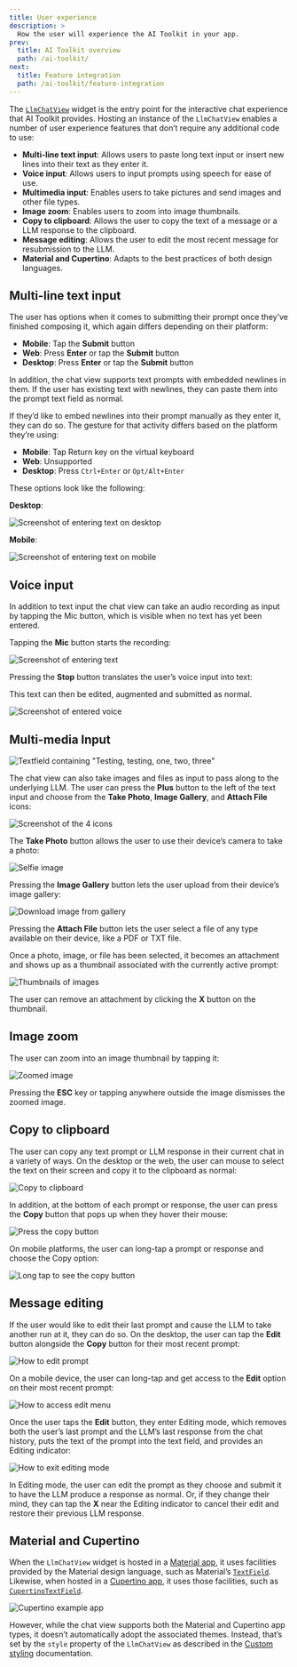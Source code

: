 ```yaml
---
title: User experience
description: >
  How the user will experience the AI Toolkit in your app.
prev:
  title: AI Toolkit overview
  path: /ai-toolkit/
next:
  title: Feature integration
  path: /ai-toolkit/feature-integration
---
```


The [`LlmChatView`][] widget is the entry point for the
interactive chat experience that AI Toolkit provides.
Hosting an instance of the `LlmChatView` enables a
number of user experience features that don’t require
any additional code to use:

* **Multi-line text input**: Allows users to paste long text
  input or insert new lines into their text as they enter it.
* **Voice input**: Allows users to input prompts using speech
  for ease of use.
* **Multimedia input**: Enables users to take pictures and
  send images and other file types.
* **Image zoom**: Enables users to zoom into image thumbnails.
* **Copy to clipboard**: Allows the  user to copy the text of
  a message or a LLM response to the clipboard.
* **Message editing**: Allows the user to edit the most recent
  message for resubmission to the LLM.
* **Material and Cupertino**: Adapts to the best practices of
  both design languages.

[`LlmChatView`]: {{site.pub-api}}/flutter_ai_toolkit/latest/flutter_ai_toolkit/LlmChatView-class.html

## Multi-line text input

The user has  options when it comes to submitting
their prompt once they’ve finished composing it,
which again differs depending on their platform:

* **Mobile**: Tap the **Submit** button
* **Web**: Press **Enter** or tap the **Submit** button
* **Desktop**: Press **Enter** or tap the **Submit** button

In addition, the chat view supports text prompts
with embedded newlines in them. If the user has existing
text with newlines, they can paste them into the
prompt text field as normal.

If they’d like to embed newlines into their prompt
manually as they enter it, they can do so.
The gesture for that activity differs based on the
platform they’re using:

* **Mobile**: Tap Return key on the virtual keyboard
* **Web**: Unsupported
* **Desktop**: Press `Ctrl+Enter` or `Opt/Alt+Enter`

These options look like the following:

**Desktop**:

![Screenshot of entering text on desktop](/assets/images/docs/ai-toolkit/desktop-enter-text.png)

**Mobile**:

![Screenshot of entering text on mobile](/assets/images/docs/ai-toolkit/mobile-enter-text.png)

## Voice input

In addition to text input the chat view can take an
audio recording as input by tapping the Mic button,
which is visible when no text has yet been entered.

Tapping the **Mic** button starts the recording:

![Screenshot of entering text](/assets/images/docs/ai-toolkit/enter-textfield.png)

Pressing the **Stop** button translates the user’s voice input into text:

This text can then be edited, augmented and submitted as normal.

![Screenshot of entered voice](/assets/images/docs/ai-toolkit/enter-voice-into-textfield.png)

## Multi-media Input

![Textfield containing "Testing, testing, one, two, three"](/assets/images/docs/ai-toolkit/multi-media-testing-testing.png)

The chat view can also take images and files as input to pass along
to the underlying LLM. The user can press the **Plus** button to the
left of the text input and choose from the **Take Photo**, **Image Gallery**,
and **Attach File** icons:

![Screenshot of the 4 icons](/assets/images/docs/ai-toolkit/multi-media-icons.png)

The **Take Photo** button allows the user to use their device’s camera to take a photo:

![Selfie image](/assets/images/docs/ai-toolkit/selfie.png)

Pressing the **Image Gallery** button lets the user upload
from their device’s image gallery:

![Download image from gallery](/assets/images/docs/ai-toolkit/download-from-gallery.png)

Pressing the **Attach File** button lets the user select
a file of any type available on their device, like a PDF or TXT file.

Once a photo, image, or file has been selected, it becomes an attachment and shows up as a thumbnail associated with the currently active prompt:

![Thumbnails of images](/assets/images/docs/ai-toolkit/image-thumbnails.png)

The user can remove an attachment by clicking the
**X** button on the thumbnail.

## Image zoom

The user can zoom into an image thumbnail by tapping it:

![Zoomed image](/assets/images/docs/ai-toolkit/image-zoom.png)

Pressing the **ESC** key or tapping anywhere outside the
image dismisses the zoomed image.

## Copy to clipboard

The user can copy any text prompt or LLM response
in their current chat in a variety of ways.
On the desktop or the web, the user can mouse
to select the text on their screen and
copy it to the clipboard as normal:

![Copy to clipboard](/assets/images/docs/ai-toolkit/copy-to-clipboard.png)

In addition, at the bottom of each prompt or response,
the user can press the **Copy** button that pops up
when they hover their mouse:

![Press the copy button](/assets/images/docs/ai-toolkit/chatbot-prompt.png)

On mobile platforms, the user can long-tap a prompt or response and choose the Copy option:

![Long tap to see the copy button](/assets/images/docs/ai-toolkit/long-tap-choose-copy.png)

## Message editing

If the user would like to edit their last prompt
and cause the LLM to take another run at it,
they can do so. On the desktop,
the user can tap the **Edit** button alongside the
**Copy** button for their most recent prompt:

![How to edit prompt](/assets/images/docs/ai-toolkit/how-to-edit-prompt.png)

On a mobile device, the user can long-tap and get access
to the **Edit** option on their most recent prompt:

![How to access edit menu](/assets/images/docs/ai-toolkit/accessing-edit-menu.png)

Once the user taps the **Edit** button, they enter Editing mode,
which removes both the user’s last prompt and the LLM’s
last response from the chat history,
puts the text of the prompt into the text field, and
provides an Editing indicator:

![How to exit editing mode](/assets/images/docs/ai-toolkit/how-to-exit-editing-mode.png)

In Editing mode, the user can edit the prompt as they choose
and submit it to have the LLM produce a response as normal.
Or, if they change their mind, they can tap the **X**
near the Editing indicator to cancel their edit and restore
their previous LLM response.

## Material and Cupertino

When the `LlmChatView` widget is hosted in a [Material app][],
it uses facilities provided by the Material design language,
such as Material’s [`TextField`][].
Likewise, when hosted in a [Cupertino app][],
it uses those facilities, such as [`CupertinoTextField`][].

![Cupertino example app](/assets/images/docs/ai-toolkit/cupertino-chat-app.png)

However, while the chat view supports both the Material and
Cupertino app types, it doesn’t automatically adopt the associated themes.
Instead, that’s set by the `style` property of the `LlmChatView`
as described in the [Custom styling][] documentation.

[Cupertino app]: {{site.api}}/flutter/cupertino/CupertinoApp-class.html
[`CupertinoTextField`]: {{site.api}}/flutter/cupertino/CupertinoTextField-class.html
[Custom styling]: /ai/feature-integration#custom-styling
[Material app]: {{site.api}}/flutter/material/MaterialApp-class.html
[`TextField`]: {{site.api}}/flutter/material/TextField-class.html

